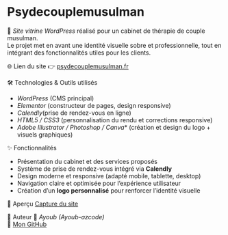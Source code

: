 # Psydecouplemusulman

🚀 *Site vitrine WordPress* réalisé pour un cabinet de thérapie de couple musulman.  
Le projet met en avant une identité visuelle sobre et professionnelle, tout en intégrant des fonctionnalités utiles pour les clients.

🌐 Lien du site
👉 [psydecouplemusulman.fr](https://psydecouplemusulman.fr/)

🛠️ Technologies & Outils utilisés
- *WordPress* (CMS principal)  
- *Elementor* (constructeur de pages, design responsive)  
- *Calendly*(prise de rendez-vous en ligne)  
- *HTML5 / CSS3* (personnalisation du rendu et corrections responsive)  
- *Adobe Illustrator / Photoshop / Canva** (création et design du logo + visuels graphiques)  

✨ Fonctionnalités
- Présentation du cabinet et des services proposés  
- Système de prise de rendez-vous intégré via **Calendly**  
- Design moderne et responsive (adapté mobile, tablette, desktop)  
- Navigation claire et optimisée pour l’expérience utilisateur  
- Création d’un **logo personnalisé** pour renforcer l’identité visuelle  

📱 Aperçu
[Capture du site](site)  


📌 Auteur
👤 *Ayoub (Ayoub-azcode)*  
🔗 [Mon GitHub](https://github.com/Ayoub-azcode)  
